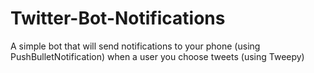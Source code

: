 # Twitter-Bot-Notifications
A simple bot that will send notifications to your phone (using PushBulletNotification) when a user you choose tweets (using Tweepy)

